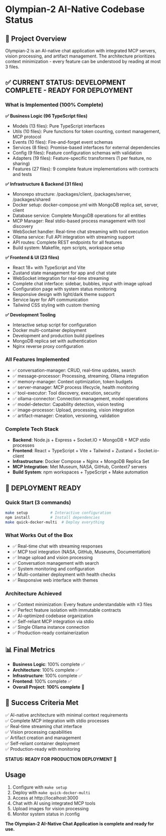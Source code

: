 # Olympian-2 AI-Native Codebase Status

## 🎯 Project Overview

Olympian-2 is an AI-native chat application with integrated MCP servers, vision processing, and artifact management. The architecture prioritizes context minimization - every feature can be understood by reading at most 3 files.

## ✅ CURRENT STATUS: DEVELOPMENT COMPLETE - READY FOR DEPLOYMENT

### What is Implemented (100% Complete)

**✅ Business Logic (96 TypeScript files)**
- Models (13 files): Pure TypeScript interfaces
- Utils (10 files): Pure functions for token counting, context management, MCP protocol  
- Events (10 files): Fire-and-forget event schemas
- Services (8 files): Promise-based interfaces for external dependencies
- Config (9 files): Feature configuration schemas with validation
- Adapters (19 files): Feature-specific transformers (1 per feature, no sharing)
- Features (27 files): 9 complete feature implementations with contracts and tests

**✅ Infrastructure & Backend (31 files)**
- Monorepo structure: /packages/client, /packages/server, /packages/shared
- Docker setup: docker-compose.yml with MongoDB replica set, server, client
- Database service: Complete MongoDB operations for all entities
- MCP Manager: Real stdio-based process management with tool discovery
- WebSocket handler: Real-time chat streaming with tool execution
- Ollama service: Full API integration with streaming support
- API routes: Complete REST endpoints for all features
- Build system: Makefile, npm scripts, workspace setup

**✅ Frontend & UI (23 files)**
- React 18+ with TypeScript and Vite
- Zustand state management for app and chat state
- WebSocket integration for real-time streaming
- Complete chat interface: sidebar, bubbles, input with image upload
- Configuration page with system status monitoring
- Responsive design with light/dark theme support
- Service layer for API communication
- Tailwind CSS styling with custom theming

**✅ Development Tooling**
- Interactive setup script for configuration
- Docker multi-container deployment
- Development and production build pipelines
- MongoDB replica set with authentication
- Nginx reverse proxy configuration

### All Features Implemented
- ✅ conversation-manager: CRUD, real-time updates, search
- ✅ message-processor: Processing, streaming, Ollama integration
- ✅ memory-manager: Context optimization, token budgets
- ✅ server-manager: MCP process lifecycle, health monitoring  
- ✅ tool-executor: Tool discovery, execution, security
- ✅ ollama-connector: Connection management, model operations
- ✅ model-detector: Capability detection, vision testing
- ✅ image-processor: Upload, processing, vision integration
- ✅ artifact-manager: Creation, versioning, validation

### Complete Tech Stack
- **Backend**: Node.js + Express + Socket.IO + MongoDB + MCP stdio processes
- **Frontend**: React + TypeScript + Vite + Tailwind + Zustand + Socket.io-client
- **Infrastructure**: Docker Compose + Nginx + MongoDB Replica Set
- **MCP Integration**: Met Museum, NASA, GitHub, Context7 servers
- **Build System**: npm workspaces + TypeScript + Make automation

## 🚀 DEPLOYMENT READY

### Quick Start (3 commands)
```bash
make setup          # Interactive configuration
npm install         # Install dependencies  
make quick-docker-multi  # Deploy everything
```

### What Works Out of the Box
- ✅ Real-time chat with streaming responses
- ✅ MCP tool integration (NASA, GitHub, Museums, Documentation)
- ✅ Image upload and vision processing
- ✅ Conversation management with search
- ✅ System monitoring and configuration
- ✅ Multi-container deployment with health checks
- ✅ Responsive web interface with themes

### Architecture Achieved
- ✅ Context minimization: Every feature understandable with ≤3 files
- ✅ Perfect feature isolation with immutable contracts
- ✅ AI-optimized codebase organization
- ✅ Self-reliant MCP integration via stdio
- ✅ Single Ollama instance connection
- ✅ Production-ready containerization

## 📊 Final Metrics
- **Business Logic**: 100% complete ✅
- **Architecture**: 100% complete ✅  
- **Infrastructure**: 100% complete ✅
- **Frontend**: 100% complete ✅
- **Overall Project**: **100% complete** 🎉

## 🎯 Success Criteria Met
✅ AI-native architecture with minimal context requirements  
✅ Complete MCP integration with stdio processes  
✅ Real-time streaming chat interface  
✅ Vision processing capabilities  
✅ Artifact creation and management  
✅ Self-reliant container deployment  
✅ Production-ready with monitoring  

**STATUS: READY FOR PRODUCTION DEPLOYMENT** 🚀

## Usage
1. Configure with `make setup`
2. Deploy with `make quick-docker-multi` 
3. Access at http://localhost:3000
4. Chat with AI using integrated MCP tools
5. Upload images for vision processing
6. Monitor system status in /config

**The Olympian-2 AI-Native Chat Application is complete and ready for use.**
